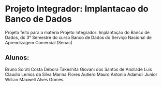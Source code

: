 # Projeto Integrador: Implantacao do Banco de Dados
Projeto feito para a matéria Projeto Integrador: Implantação do Banco de Dados, do 3° Semestre do curso Banco de Dados do Serviço Nacional de Aprendizagem Comercial (Senac)

## Alunos:
Bruno Sorati Costa
Debora Takeshita
Giovani dos Santos de Andrade
Luis Claudio Lemos da Silva
Marina Flores Autiero
Mauro Antonio Adamoli Junior
Willian Maxwell Alves Gomes
